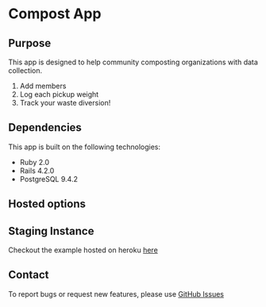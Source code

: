 # Compost App

## Purpose

This app is designed to help community composting organizations with data collection.

1. Add members
2. Log each pickup weight
3. Track your waste diversion!

## Dependencies

This app is built on the following technologies:

* Ruby 2.0
* Rails 4.2.0
* PostgreSQL 9.4.2

## Hosted options
## Staging Instance

Checkout the example hosted on heroku [here](https://polar-brook-8216.herokuapp.com)

## Contact

To report bugs or request new features, please use [GitHub Issues](https://github.com/findandrew/Compost-App/issues)
